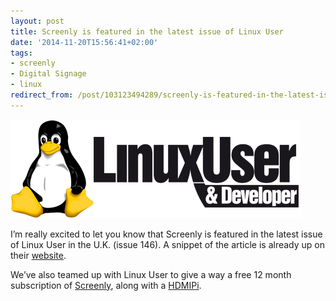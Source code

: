 ```yaml
---
layout: post
title: Screenly is featured in the latest issue of Linux User
date: '2014-11-20T15:56:41+02:00'
tags:
- screenly
- Digital Signage
- linux
redirect_from: /post/103123494289/screenly-is-featured-in-the-latest-issue-of-linux
---
```

![Linux User](/tumblr_files/tumblr_inline_nfces4YkL41skxjxc.png)

I’m really excited to let you know that Screenly is featured in the latest issue of Linux User in the U.K. (issue 146). A snippet of the article is already up on their [website](http://www.linuxuser.co.uk/news/win-a-hdmipi-screenly).

We’ve also teamed up with Linux User to give a way a free 12 month subscription of [Screenly](http://www.screenlyapp.com), along with a [HDMIPi](http://hdmipi.com/).
